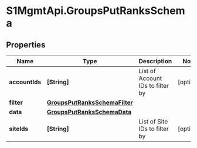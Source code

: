 # S1MgmtApi.GroupsPutRanksSchema

## Properties
Name | Type | Description | Notes
------------ | ------------- | ------------- | -------------
**accountIds** | **[String]** | List of Account IDs to filter by | [optional] 
**filter** | [**GroupsPutRanksSchemaFilter**](GroupsPutRanksSchemaFilter.md) |  | 
**data** | [**GroupsPutRanksSchemaData**](GroupsPutRanksSchemaData.md) |  | 
**siteIds** | **[String]** | List of Site IDs to filter by | [optional] 


